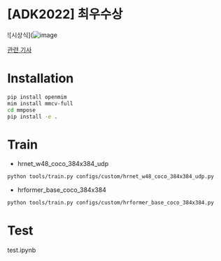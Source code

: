 # [ADK2022] 최우수상
![시상식](![image](https://github.com/user-attachments/assets/221be4ba-46be-4dee-b6c1-33492bb8e345)

[관련 기사](https://www.dailyonehealth.com/news/articleView.html?idxno=2579)

# Installation
```bash
pip install openmim
mim install mmcv-full
cd mmpose
pip install -e .
```

# Train
- hrnet_w48_coco_384x384_udp
```bash
python tools/train.py configs/custom/hrnet_w48_coco_384x384_udp.py
```


- hrformer_base_coco_384x384
```bash
python tools/train.py configs/custom/hrformer_base_coco_384x384.py
```


# Test
test.ipynb
